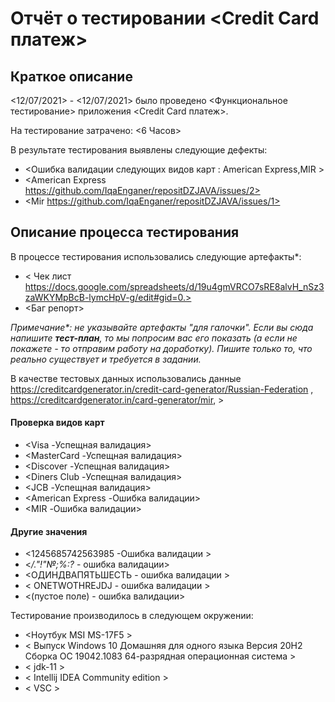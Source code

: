 # Отчёт о тестировании <Credit Card платеж>

## Краткое описание

<12/07/2021> - <12/07/2021> было проведено <Функциональное тестирование> приложения <Credit Card платеж>.

На тестирование затрачено: <6 Часов>

В результате тестирования выявлены следующие дефекты:
* <Ошибка валидации следующих видов карт : American Express,MIR > 
* <American Express https://github.com/IqaEnganer/repositDZJAVA/issues/2> 
* <Mir  https://github.com/IqaEnganer/repositDZJAVA/issues/1>            

## Описание процесса тестирования

В процессе тестирования использовались следующие артефакты*:
* < Чек лист
  https://docs.google.com/spreadsheets/d/19u4gmVRCO7sRE8alvH_nSz3zaWKYMpBcB-lymcHpV-g/edit#gid=0.>
* <Баг репорт>



*Примечание\*: не указывайте артефакты "для галочки". Если вы сюда напишите **тест-план**, то мы попросим вас его показать (а если не покажете - то отправим работу на доработку). Пишите только то, что реально существует и требуется в задании.*

В качестве тестовых данных использовались данные <https://creditcardgenerator.in/credit-card-generator/Russian-Federation> , https://creditcardgenerator.in/card-generator/mir, >
#### Проверка видов карт
* <Visa             -Успещная валидация>
* <MasterCard       -Успещная валидация>
* <Discover         -Успещная валидация>
* <Diners Club      -Успещная валидация>
* <JCB              -Успещная валидация>
* <American Express -Ошибка валидации>
* <MIR              -Ошибка валидации>
#### Другие значения 
* <1245685742563985 -Ошибка валидации >
* <*/."!"№;%:?*     - ошибка валидации>
* <ОДИНДВАПЯТЬШЕСТЬ - ошибка валидации >
* < ONETWOTHREJDJ   - ошибка валидации >
* <(пустое поле)    - ошибка валидации>

Тестирование производилось в следующем окружении:
 
* <Ноутбук MSI MS-17F5 >
* < Выпуск	Windows 10 Домашняя для одного языка
  Версия	20H2
  Сборка ОС	19042.1083
  64-разрядная операционная система >
* < jdk-11 >
* < Intellij IDEA Community edition >
* < VSC >
